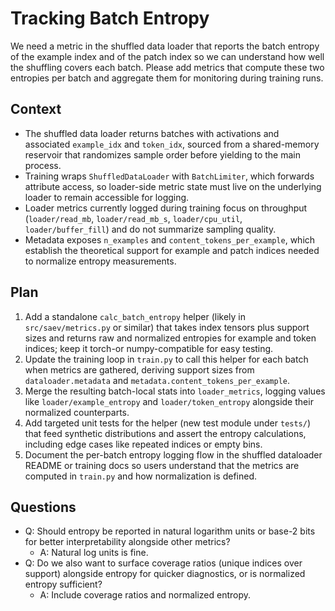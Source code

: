 # Tracking Batch Entropy

We need a metric in the shuffled data loader that reports the batch entropy of the example index and of the patch index so we can understand how well the shuffling covers each batch.
Please add metrics that compute these two entropies per batch and aggregate them for monitoring during training runs.

## Context

- The shuffled data loader returns batches with activations and associated `example_idx` and `token_idx`, sourced from a shared-memory reservoir that randomizes sample order before yielding to the main process.
- Training wraps `ShuffledDataLoader` with `BatchLimiter`, which forwards attribute access, so loader-side metric state must live on the underlying loader to remain accessible for logging.
- Loader metrics currently logged during training focus on throughput (`loader/read_mb`, `loader/read_mb_s`, `loader/cpu_util`, `loader/buffer_fill`) and do not summarize sampling quality.
- Metadata exposes `n_examples` and `content_tokens_per_example`, which establish the theoretical support for example and patch indices needed to normalize entropy measurements.

## Plan

1. Add a standalone `calc_batch_entropy` helper (likely in `src/saev/metrics.py` or similar) that takes index tensors plus support sizes and returns raw and normalized entropies for example and token indices; keep it torch-or numpy-compatible for easy testing.
2. Update the training loop in `train.py` to call this helper for each batch when metrics are gathered, deriving support sizes from `dataloader.metadata` and `metadata.content_tokens_per_example`.
3. Merge the resulting batch-local stats into `loader_metrics`, logging values like `loader/example_entropy` and `loader/token_entropy` alongside their normalized counterparts.
4. Add targeted unit tests for the helper (new test module under `tests/`) that feed synthetic distributions and assert the entropy calculations, including edge cases like repeated indices or empty bins.
5. Document the per-batch entropy logging flow in the shuffled dataloader README or training docs so users understand that the metrics are computed in `train.py` and how normalization is defined.

## Questions

- Q: Should entropy be reported in natural logarithm units or base-2 bits for better interpretability alongside other metrics?
  - A: Natural log units is fine.
- Q: Do we also want to surface coverage ratios (unique indices over support) alongside entropy for quicker diagnostics, or is normalized entropy sufficient?
  - A: Include coverage ratios and normalized entropy.
